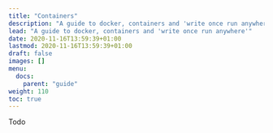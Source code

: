 ```yaml
---
title: "Containers"
description: "A guide to docker, containers and 'write once run anywhere'"
lead: "A guide to docker, containers and 'write once run anywhere'"
date: 2020-11-16T13:59:39+01:00
lastmod: 2020-11-16T13:59:39+01:00
draft: false
images: []
menu:
  docs:
    parent: "guide"
weight: 110
toc: true
---
```


Todo